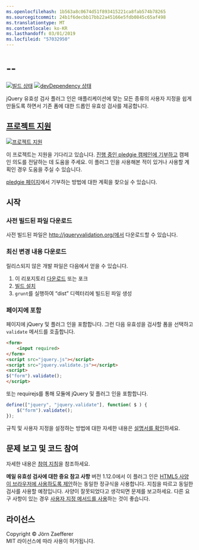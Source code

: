```yaml
---
ms.openlocfilehash: 1b563a8c0674d51f893415221ca8fab574b78265
ms.sourcegitcommit: 24b1f6decbb17bb22a45166e5fdb0845c65af498
ms.translationtype: MT
ms.contentlocale: ko-KR
ms.lasthandoff: 03/01/2019
ms.locfileid: "57032950"
---
```

<a name="--"></a>--
================================

[![빌드 상태](https://secure.travis-ci.org/jzaefferer/jquery-validation.png)](http://travis-ci.org/jzaefferer/jquery-validation)
[![devDependency 상태](https://david-dm.org/jzaefferer/jquery-validation/dev-status.png?theme=shields.io)](https://david-dm.org/jzaefferer/jquery-validation#info=devDependencies)

jQuery 유효성 검사 플러그 인은 애플리케이션에 맞는 모든 종류의 사용자 지정을 쉽게 만들도록 하면서 기존 폼에 대한 드롭인 유효성 검사를 제공합니다.

## <a name="help-the-projecthttppledgiecomcampaigns18159"></a>[프로젝트 지원](http://pledgie.com/campaigns/18159)

[![프로젝트 지원](http://www.pledgie.com/campaigns/18159.png?skin_name=chrome)](http://pledgie.com/campaigns/18159)

이 프로젝트는 지원을 기다리고 있습니다. [진행 중인 pledgie 캠페인에 기부하고](http://pledgie.com/campaigns/18159) 캠페인 의도를 전달하는 데 도움을 주세요. 이 플러그 인을 사용해본 적이 있거나 사용할 계획인 경우 도움을 주실 수 있습니다.

[pledgie 페이지](http://pledgie.com/campaigns/18159)에서 기부하는 방법에 대한 계획을 찾으실 수 있습니다.

## <a name="get-started"></a>시작

### <a name="downloading-the-prebuilt-files"></a>사전 빌드된 파일 다운로드

사전 빌드된 파일은 http://jqueryvalidation.org/에서 다운로드할 수 있습니다.

### <a name="downloading-the-latest-changes"></a>최신 변경 내용 다운로드

릴리스되지 않은 개발 파일은 다음에서 얻을 수 있습니다.

 1. 이 리포지토리 [다운로드](https://github.com/jzaefferer/jquery-validation/archive/master.zip) 또는 포크
 2. [빌드 설치](CONTRIBUTING.md#build-setup)
 3. `grunt`를 실행하여 “dist” 디렉터리에 빌드된 파일 생성

### <a name="including-it-on-your-page"></a>페이지에 포함

페이지에 jQuery 및 플러그 인을 포함합니다. 그런 다음 유효성을 검사할 폼을 선택하고 `validate` 메서드를 호출합니다.

```html
<form>
    <input required>
</form>
<script src="jquery.js"></script>
<script src="jquery.validate.js"></script>
<script>
$("form").validate();
</script>
```

또는 requirejs를 통해 모듈에 jQuery 및 플러그 인을 포함합니다.

```js
define(["jquery", "jquery.validate"], function( $ ) {
    $("form").validate();
});
```

규칙 및 사용자 지정을 설정하는 방법에 대한 자세한 내용은 [설명서를 확인](http://jqueryvalidation.org/documentation/)하세요.

## <a name="reporting-issues-and-contributing-code"></a>문제 보고 및 코드 참여

자세한 내용은 [참여 지침](CONTRIBUTING.md)을 참조하세요.

**메일 유효성 검사에 대한 중요 참고 사항** 버전 1.12.0에서 이 플러그 인은 [HTML5 사양이 브라우저에 사용하도록 제안](https://html.spec.whatwg.org/multipage/forms.html#valid-e-mail-address)하는 동일한 정규식을 사용합니다. 지침을 따르고 동일한 검사를 사용할 예정입니다. 사양이 잘못되었다고 생각되면 문제를 보고하세요. 다른 요구 사항이 있는 경우 [사용자 지정 메서드를 사용](http://jqueryvalidation.org/jQuery.validator.addMethod/)하는 것이 좋습니다.

## <a name="license"></a>라이선스
Copyright &copy; Jörn Zaefferer<br>
MIT 라이선스에 따라 사용이 허가됩니다.
